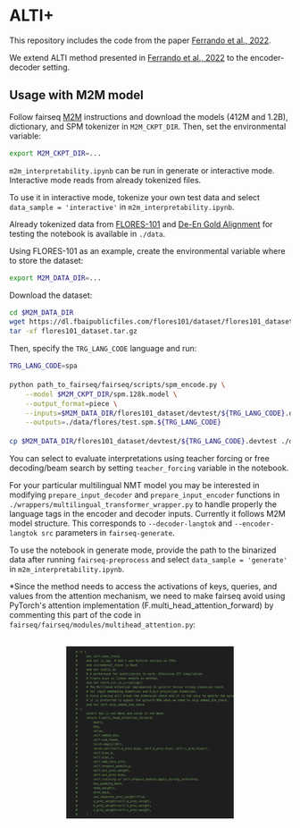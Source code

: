 # ALTI+

This repository includes the code from the paper [Ferrando et al., 2022](https://arxiv.org/abs/2205.11631).

We extend ALTI method presented in [Ferrando et al., 2022](https://arxiv.org/abs/2203.04212) to the encoder-decoder setting.
## Usage with M2M model

Follow fairseq [M2M](https://github.com/pytorch/fairseq/tree/main/examples/m2m_100) instructions and download the models (412M and 1.2B), dictionary, and SPM tokenizer in `M2M_CKPT_DIR`. Then, set the environmental variable:

```bash
export M2M_CKPT_DIR=...
````

`m2m_interpretability.ipynb` can be run in generate or interactive mode. Interactive mode reads from already tokenized files.

To use it in interactive mode, tokenize your own test data and select `data_sample = 'interactive'` in `m2m_interpretability.ipynb`.

Already tokenized data from [FLORES-101](https://github.com/facebookresearch/flores/blob/main/flores200/README.md) and [De-En Gold Alignment](https://www-i6.informatik.rwth-aachen.de/goldAlignment/) for testing the notebook is available in `./data`.

Using FLORES-101 as an example, create the environmental variable where to store the dataset:

```bash
export M2M_DATA_DIR=...
```

Download the dataset:
```bash
cd $M2M_DATA_DIR
wget https://dl.fbaipublicfiles.com/flores101/dataset/flores101_dataset.tar.gz
tar -xf flores101_dataset.tar.gz
```
Then, specify the `TRG_LANG_CODE`  language and run:
```bash
TRG_LANG_CODE=spa

python path_to_fairseq/fairseq/scripts/spm_encode.py \
    --model $M2M_CKPT_DIR/spm.128k.model \
    --output_format=piece \
    --inputs=$M2M_DATA_DIR/flores101_dataset/devtest/${TRG_LANG_CODE}.devtest \
    --outputs=./data/flores/test.spm.${TRG_LANG_CODE}

cp $M2M_DATA_DIR/flores101_dataset/devtest/${TRG_LANG_CODE}.devtest ./data/flores/test.${TRG_LANG_CODE}
```

You can select to evaluate interpretations using teacher forcing or free decoding/beam search by setting `teacher_forcing` variable in the notebook.

For your particular multilingual NMT model you may be interested in modifying `prepare_input_decoder` and `prepare_input_encoder` functions in `./wrappers/multilingual_transformer_wrapper.py` to handle properly the language tags in the encoder and decoder inputs. Currently it follows M2M model structure. This corresponds to `--decoder-langtok` and `--encoder-langtok src` parameters in `fairseq-generate`.

To use the notebook in generate mode, provide the path to the binarized data after running `fairseq-preprocess` and select `data_sample = 'generate'` in `m2m_interpretability.ipynb`.

*Since the method needs to access the activations of keys, queries, and values from the attention mechanism, we need to make fairseq avoid using PyTorch's attention implementation (F.multi_head_attention_forward) by commenting this part of the code in `fairseq/fairseq/modules/multihead_attention.py`:

<p align="center"><br>
<img src="./img/comment.png" class="center" title="paper logo" width="300"/>
</p><br>